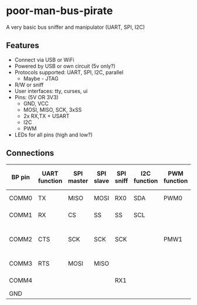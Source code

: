 # poor-man-bus-pirate
A very basic bus sniffer and manipulator (UART, SPI, I2C)

## Features

- Connect via USB or WiFi
- Powered by USB or own circuit (5v only?)
- Protocols supported: UART, SPI, I2C, parallel
    - Maybe - JTAG
- R/W or sniff
- User interfaces: tty, curses, ui
- Pins: (5V OR 3V3)
    - GND, VCC
    - MOSI, MISO, SCK, 3xSS
    - 2x RX,TX + USART
    - I2C
    - PWM
- LEDs for all pins (high and low?)

## Connections

| BP pin | UART function | SPI master | SPI slave | SPI sniff | I2C function | PWM function | RPi Pico pin |
|--------|---------------|------------|-----------|-----------|--------------|--------------|--------------|
| COMM0  | TX            | MISO       | MOSI      | RX0       | SDA          | PWM0         | GP0 (1)      |
| COMM1  | RX            | CS         | SS        | SS        | SCL          |              | GP1 (2)      |
| COMM2  | CTS           | SCK        | SCK       | SCK       |              | PMW1         | GP2 (4), GP10 (14) |
| COMM3  | RTS           | MOSI       | MISO      |           |              |              | GP3 (5)      |
| COMM4  |               |            |           | RX1       |              |              | GP8 (11)     |
| GND    |               |            |           |           |              |              | GND          |
